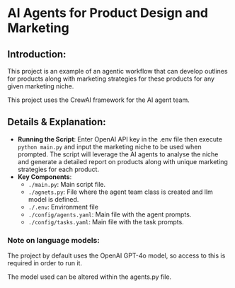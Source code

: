 # AI Agents for Product Design and Marketing

## Introduction:
This project is an example of an agentic workflow that can develop outlines for products along with marketing strategies for these products for any given marketing niche. 

This project uses the CrewAI framework for the AI agent team.

## Details & Explanation:
- **Running the Script**: Enter OpenAI API key in the .env file then execute ``python main.py`` and input the marketing niche to be used when prompted. The script will leverage the AI agents to analyse the niche and generate a detailed report on products along with unique marketing strategies for each product.
- **Key Components**:
  - `./main.py`: Main script file.
  - `./agnets.py`: File where the agent team class is created and llm model is defined.
  - `./.env`: Environment file
  - `./config/agents.yaml`: Main file with the agent prompts.
  - `./config/tasks.yaml`: Main file with the task prompts.


### Note on language models:
The project by default uses the OpenAI GPT-4o model, so access to this is required in order to run it.

The model used can be altered within the agents.py file.
